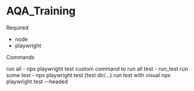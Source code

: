 # AQA_Training

Required

- node
- playwright

Commands

run all - npx playwright test
custom command to run all test - run_test
run some test - npx playwright test {test dir/...}
run test with visual npx playwright test --headed
